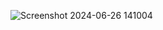 ![Screenshot 2024-06-26 141004](https://github.com/PratikPachaghare/home_web_clone/assets/147168944/77fcfcb3-1332-447c-9cdb-7013e057781f)
